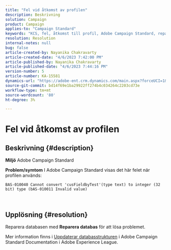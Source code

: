 ```yaml
---
title: "Fel vid åtkomst av profilen"
description: Beskrivning
solution: Campaign
product: Campaign
applies-to: "Campaign Standard"
keywords: "KCS, fel, åtkomst till profil, Adobe Campaign Standard, reparationsdatabas"
resolution: Resolution
internal-notes: null
bug: false
article-created-by: Nayanika Chakravarty
article-created-date: "4/6/2023 7:42:00 PM"
article-published-by: Nayanika Chakravarty
article-published-date: "4/6/2023 7:44:16 PM"
version-number: 5
article-number: KA-15581
dynamics-url: "https://adobe-ent.crm.dynamics.com/main.aspx?forceUCI=1&pagetype=entityrecord&etn=knowledgearticle&id=b9aab117-b3d4-ed11-a7c7-6045bd006b3d"
source-git-commit: bd14f69e1ba29922ff274b4c034264c2203cd73e
workflow-type: tm+mt
source-wordcount: '80'
ht-degree: 3%

---
```


# Fel vid åtkomst av profilen

## Beskrivning {#description}


<b>Miljö</b>
Adobe Campaign Standard

<b>Problem/symtom</b>
I Adobe Campaign Standard visas det här felet när profilen används:


```
BAS-010040 Cannot convert 'cusFieldbyTest'(type text) to integer (32 bit) type (bAS-010011 Invalid value)
```






 



## Upplösning {#resolution}


Reparera databasen med <b>Reparera databas</b> för att lösa problemet.

Mer information finns i [Uppdaterar databasstrukturen](https://experienceleague.adobe.com/docs/campaign-standard/using/developing/adding-or-extending-a-resource/updating-the-database-structure.html?lang=en) i Adobe Campaign Standard Documentation i Adobe Experience League.
